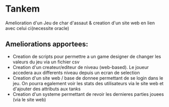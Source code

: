 # Tankem
Amelioration d'un Jeu de char d'assaut &amp; creation d'un site web en lien avec celui ci(necessite oracle)

<h2>Ameliorations apportees:</h2>
<ul>
<li>Creation de scripts pour permettre a un game designer de changer les valeurs du jeu via un fichier csv</li>
<li>Creation d'un createur/editeur de niveau (web-based). Le joueur accedera aux differents niveau depuis un ecran de selection </li>
<li>Creation d'un site web / base de donnee permettant de se login dans le jeu. On pourra egalement voir les stats des utilisateurs via le site web et d'ajouter des attributs aux tanks</li>
<li>Creation d'un systeme permettant de revoir les dernieres parties jouees (via le site web)</li>
</ul>
